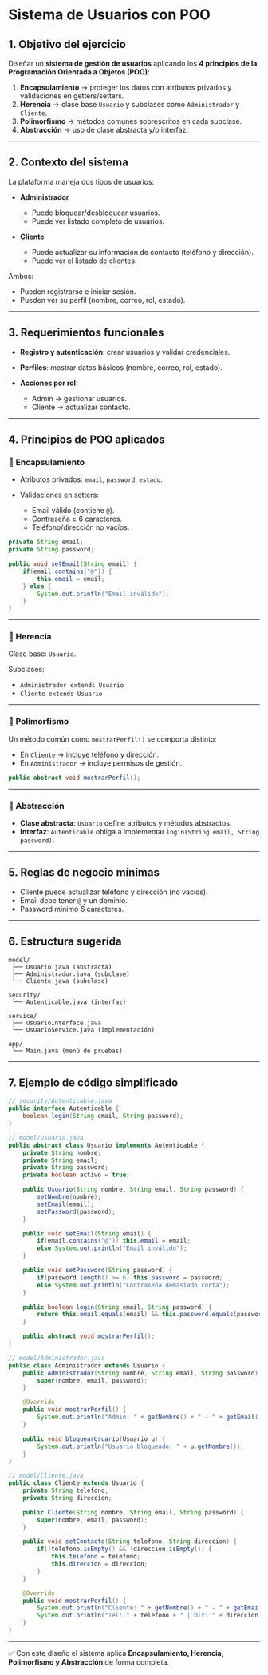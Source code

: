 # Sistema de Usuarios con POO

## 1. Objetivo del ejercicio

Diseñar un **sistema de gestión de usuarios** aplicando los **4 principios de la Programación Orientada a Objetos (POO)**:

1. **Encapsulamiento** → proteger los datos con atributos privados y validaciones en getters/setters.
2. **Herencia** → clase base `Usuario` y subclases como `Administrador` y `Cliente`.
3. **Polimorfismo** → métodos comunes sobrescritos en cada subclase.
4. **Abstracción** → uso de clase abstracta y/o interfaz.

---

## 2. Contexto del sistema

La plataforma maneja dos tipos de usuarios:

* **Administrador**

    * Puede bloquear/desbloquear usuarios.
    * Puede ver listado completo de usuarios.

* **Cliente**

    * Puede actualizar su información de contacto (teléfono y dirección).
    * Puede ver el listado de clientes.

Ambos:

* Pueden registrarse e iniciar sesión.
* Pueden ver su perfil (nombre, correo, rol, estado).

---

## 3. Requerimientos funcionales

* **Registro y autenticación**: crear usuarios y validar credenciales.
* **Perfiles**: mostrar datos básicos (nombre, correo, rol, estado).
* **Acciones por rol**:

    * Admin → gestionar usuarios.
    * Cliente → actualizar contacto.

---

## 4. Principios de POO aplicados

### 🔹 Encapsulamiento

* Atributos privados: `email`, `password`, `estado`.
* Validaciones en setters:

    * Email válido (contiene `@`).
    * Contraseña ≥ 6 caracteres.
    * Teléfono/dirección no vacíos.

```java
private String email;
private String password;

public void setEmail(String email) {
    if(email.contains("@")) {
        this.email = email;
    } else {
        System.out.println("Email inválido");
    }
}
```

---

### 🔹 Herencia

Clase base: `Usuario`.

Subclases:

* `Administrador extends Usuario`
* `Cliente extends Usuario`

---

### 🔹 Polimorfismo

Un método común como `mostrarPerfil()` se comporta distinto:

* En `Cliente` → incluye teléfono y dirección.
* En `Administrador` → incluye permisos de gestión.

```java
public abstract void mostrarPerfil();
```

---

### 🔹 Abstracción

* **Clase abstracta**: `Usuario` define atributos y métodos abstractos.
* **Interfaz**: `Autenticable` obliga a implementar `login(String email, String password)`.

---

## 5. Reglas de negocio mínimas

* Cliente puede actualizar teléfono y dirección (no vacíos).
* Email debe tener `@` y un dominio.
* Password mínimo 6 caracteres.

---

## 6. Estructura sugerida

```
model/
 ├── Usuario.java (abstracta)
 ├── Administrador.java (subclase)
 └── Cliente.java (subclase)

security/
 └── Autenticable.java (interfaz)

service/
 ├── UsuarioInterface.java
 └── UsuarioService.java (implementación)

app/
 └── Main.java (menú de pruebas)
```

---

## 7. Ejemplo de código simplificado

```java
// security/Autenticable.java
public interface Autenticable {
    boolean login(String email, String password);
}

// model/Usuario.java
public abstract class Usuario implements Autenticable {
    private String nombre;
    private String email;
    private String password;
    private boolean activo = true;

    public Usuario(String nombre, String email, String password) {
        setNombre(nombre);
        setEmail(email);
        setPassword(password);
    }

    public void setEmail(String email) {
        if(email.contains("@")) this.email = email;
        else System.out.println("Email inválido");
    }

    public void setPassword(String password) {
        if(password.length() >= 6) this.password = password;
        else System.out.println("Contraseña demasiado corta");
    }

    public boolean login(String email, String password) {
        return this.email.equals(email) && this.password.equals(password);
    }

    public abstract void mostrarPerfil();
}

// model/Administrador.java
public class Administrador extends Usuario {
    public Administrador(String nombre, String email, String password) {
        super(nombre, email, password);
    }

    @Override
    public void mostrarPerfil() {
        System.out.println("Admin: " + getNombre() + " - " + getEmail());
    }

    public void bloquearUsuario(Usuario u) {
        System.out.println("Usuario bloqueado: " + u.getNombre());
    }
}

// model/Cliente.java
public class Cliente extends Usuario {
    private String telefono;
    private String direccion;

    public Cliente(String nombre, String email, String password) {
        super(nombre, email, password);
    }

    public void setContacto(String telefono, String direccion) {
        if(!telefono.isEmpty() && !direccion.isEmpty()) {
            this.telefono = telefono;
            this.direccion = direccion;
        }
    }

    @Override
    public void mostrarPerfil() {
        System.out.println("Cliente: " + getNombre() + " - " + getEmail());
        System.out.println("Tel: " + telefono + " | Dir: " + direccion);
    }
}
```

---

✅ Con este diseño el sistema aplica **Encapsulamiento, Herencia, Polimorfismo y Abstracción** de forma completa.
